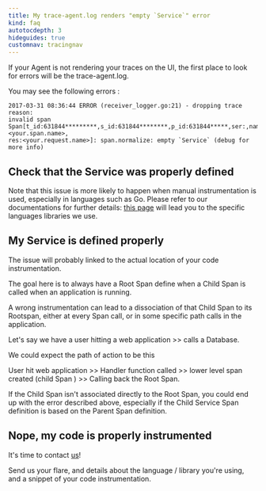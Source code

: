 ```yaml
---
title: My trace-agent.log renders "empty `Service`" error
kind: faq
autotocdepth: 3
hideguides: true
customnav: tracingnav
---
```


If your Agent is not rendering your traces on the UI, the first place to look for errors will be the trace-agent.log. 

You may see the following errors : 

```
2017-03-31 08:36:44 ERROR (receiver_logger.go:21) - dropping trace reason: 
invalid span Span[t_id:631844*********,s_id:631844********,p_id:631844*****,ser:,name:<your.span.name>,
res:<your.request.name>]: span.normalize: empty `Service` (debug for more info)
```


## Check that the Service was properly defined 

Note that this issue is more likely to happen when manual instrumentation is used, especially in languages such as Go. Please refer to our documentations for further details: [this page](/tracing/languages) will lead you to the specific languages libraries we use.

## My Service is defined properly 

The issue will probably linked to the actual location of your code instrumentation.

The goal here is to always have a Root Span define when a Child Span is called when an application is running. 

A wrong instrumentation can lead to a dissociation of that Child Span to its Rootspan, either at every Span call, or in some specific path calls in the application. 

Let's say we have a user hitting a web application >> calls a Database. 

We could expect the path of action to be this

User hit web application >> Handler function called >> lower level span created (child Span ) >> Calling back the Root Span. 

If the Child Span isn't associated directly to the Root Span, you could end up with the error described above, especially if the Child Service Span definition is based on the Parent Span definition. 

## Nope, my code is properly instrumented 

It's time to contact [us](/help)! 

Send us your flare, and details about the language / library you're using, and a snippet of your code instrumentation. 


